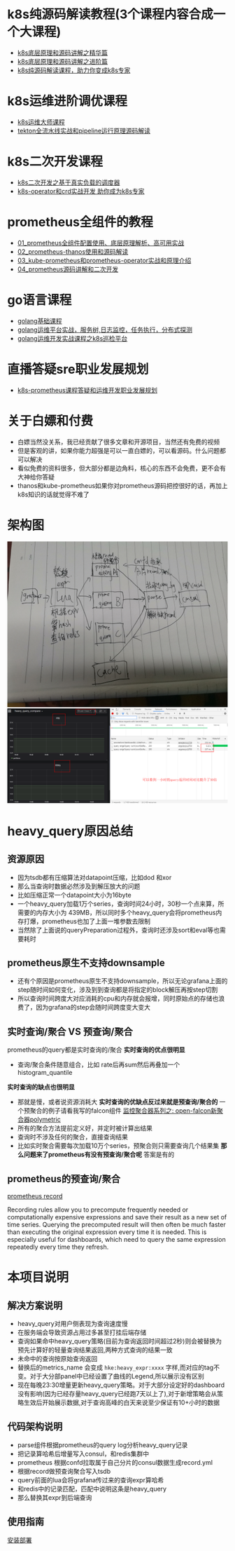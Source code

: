 # k8s纯源码解读教程(3个课程内容合成一个大课程)
- [k8s底层原理和源码讲解之精华篇](https://ke.qq.com/course/4093533)
- [k8s底层原理和源码讲解之进阶篇](https://ke.qq.com/course/4236389)
- [k8s纯源码解读课程，助力你变成k8s专家](https://ke.qq.com/course/4697341)


# k8s运维进阶调优课程
- [k8s运维大师课程](https://ke.qq.com/course/5586848)
- [tekton全流水线实战和pipeline运行原理源码解读](https://ke.qq.com/course/5467720)

# k8s二次开发课程
- [k8s二次开发之基于真实负载的调度器](https://ke.qq.com/course/5814034)
- [k8s-operator和crd实战开发 助你成为k8s专家](https://ke.qq.com/course/5458555)

# prometheus全组件的教程
- [01_prometheus全组件配置使用、底层原理解析、高可用实战](https://ke.qq.com/course/3549215)
- [02_prometheus-thanos使用和源码解读](https://ke.qq.com/course/3883439)
- [03_kube-prometheus和prometheus-operator实战和原理介绍](https://ke.qq.com/course/3912017)
- [04_prometheus源码讲解和二次开发](https://ke.qq.com/course/4236995)

# go语言课程
- [golang基础课程](https://ke.qq.com/course/4334898)
- [golang运维平台实战，服务树,日志监控，任务执行，分布式探测](https://ke.qq.com/course/4334675)
- [golang运维开发实战课程之k8s巡检平台](https://ke.qq.com/course/5818923)

# 直播答疑sre职业发展规划
- [k8s-prometheus课程答疑和运维开发职业发展规划](https://ke.qq.com/course/5506477)


# 关于白嫖和付费
- 白嫖当然没关系，我已经贡献了很多文章和开源项目，当然还有免费的视频
- 但是客观的讲，如果你能力超强是可以一直白嫖的，可以看源码。什么问题都可以解决
- 看似免费的资料很多，但大部分都是边角料，核心的东西不会免费，更不会有大神给你答疑
- thanos和kube-prometheus如果你对prometheus源码把控很好的话，再加上k8s知识的话就觉得不难了


# 架构图
![image](https://github.com/ning1875/pre_query/blob/master/images/arch.jpg)
![image](https://github.com/ning1875/pre_query/blob/master/images/heavy_query_diff.png)

# heavy_query原因总结 
## 资源原因
- 因为tsdb都有压缩算法对datapoint压缩，比如dod 和xor
- 那么当查询时数据必然涉及到解压放大的问题
- 比如压缩正常一个datapoint大小为16byte
- 一个heavy_query加载1万个series，查询时间24小时，30秒一个点来算，所需要的内存大小为 439MB，所以同时多个heavy_query会将prometheus内存打爆，prometheus也加了上面一堆参数去限制
- 当然除了上面说的queryPreparation过程外，查询时还涉及sort和eval等也需要耗时

## prometheus原生不支持downsample
- 还有个原因是prometheus原生不支持downsample，所以无论grafana上面的step随时间如何变化，涉及到到查询都是将指定的block解压再按step切割
- 所以查询时间跨度大对应消耗的cpu和内存就会报增，同时原始点的存储也浪费了，因为grafana的step会随时间跨度变大变大
## 实时查询/聚合 VS 预查询/聚合
prometheus的query都是实时查询的/聚合
**实时查询的优点很明显**
- 查询/聚合条件随意组合，比如 rate后再sum然后再叠加一个histogram_quantile

**实时查询的缺点也很明显**
- 那就是慢，或者说资源消耗大
**实时查询的优缺点反过来就是预查询/聚合的**
一个预聚合的例子请看我写的falcon组件 [监控聚合器系列之: open-falcon新聚合器polymetric](https://segmentfault.com/a/1190000023092934)
- 所有的聚合方法提前定义好，并定时被计算出结果
- 查询时不涉及任何的聚合，直接查询结果
- 比如实时聚合需要每次加载10万个series，预聚合则只需要查询几个结果集
**那么问题来了prometheus有没有预查询/聚合呢**
答案是有的
## prometheus的预查询/聚合
[prometheus record](https://prometheus.io/docs/prometheus/latest/configuration/recording_rules/)

Recording rules allow you to precompute frequently needed or computationally expensive expressions and save their result as a new set of time series. Querying the precomputed result will then often be much faster than executing the original expression every time it is needed. This is especially useful for dashboards, which need to query the same expression repeatedly every time they refresh.

# 本项目说明
## 解决方案说明  
- heavy_query对用户侧表现为查询速度慢  
- 在服务端会导致资源占用过多甚至打挂后端存储  
- 查询如果命中heavy_query策略(目前为查询返回时间超过2秒)则会被替换为预先计算好的轻量查询结果返回,两种方式查询的结果一致  
- 未命中的查询按原始查询返回  
- 替换后的metrics_name 会变成 `hke:heavy_expr:xxxx` 字样,而对应的tag不变。对于大分部panel中已经设置了曲线的Legend,所以展示没有区别  
- 现在每晚23:30增量更新heavy_query策略。对于大部分设定好的dashboard没有影响(因为已经存量heavy_query已经跑7天以上了),对于新增策略会从策略生效后开始展示数据,对于查询高峰的白天来说至少保证有10+小时的数据

## 代码架构说明
- parse组件根据prometheus的query log分析heavy_query记录
- 把记录算哈希后增量写入consul，和redis集群中
- prometheus 根据confd拉取属于自己分片的consul数据生成record.yml
- 根据record做预查询聚合写入tsdb
- query前面的lua会将grafana传过来的查询expr算哈希
- 和redis中的记录匹配，匹配中说明这条是heavy_query
- 那么替换其expr到后端查询


## 使用指南

[安装部署](./部署.md)
